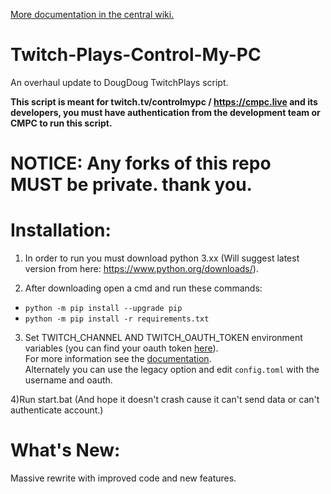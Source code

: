[More documentation in the central wiki.](https://gitlab.com/controlmypc/docs/-/wikis/documentation/Script)

# Twitch-Plays-Control-My-PC

An overhaul update to DougDoug TwitchPlays script.

**This script is meant for twitch.tv/controlmypc / https://cmpc.live and its developers, you must have authentication from the development team or CMPC to run this script.**


# NOTICE: Any forks of this repo MUST be private. thank you.

# Installation:

  1) In order to run you must download python 3.xx (Will suggest latest version from here: https://www.python.org/downloads/).

  2) After downloading open a cmd and run these commands:
  
  * `python -m pip install --upgrade pip`
  * `python -m pip install -r requirements.txt`

  3) Set TWITCH_CHANNEL AND TWITCH_OAUTH_TOKEN environment variables (you can find your oauth token [here](http://twitchapps.com/tmi/)).    
  For more information see the [documentation](https://gitlab.com/controlmypc/docs/-/wikis/documentation/Script#how-to-set-environment-variables).    
  Alternately you can use the legacy option and edit `config.toml` with the username and oauth.

  4)Run start.bat (And hope it doesn't crash cause it can't send data or can't authenticate account.)

# What's New:

Massive rewrite with improved code and new features.
